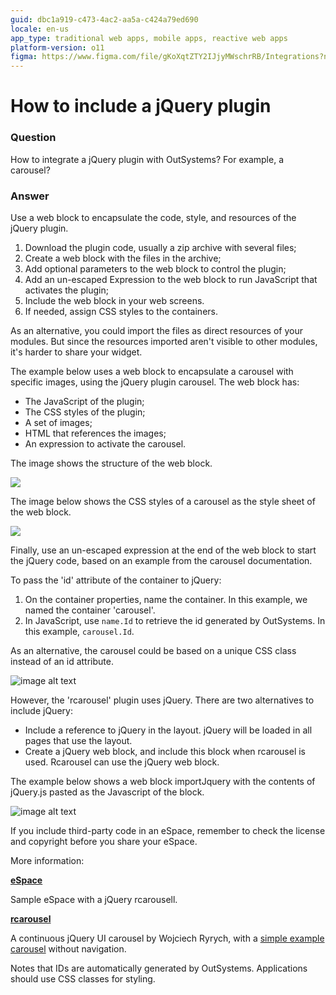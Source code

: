 ```yaml
---
guid: dbc1a919-c473-4ac2-aa5a-c424a79ed690
locale: en-us
app_type: traditional web apps, mobile apps, reactive web apps
platform-version: o11
figma: https://www.figma.com/file/gKoXqtZTY2IJjyMWschrRB/Integrations?node-id=1242:288
---
```


# How to include a jQuery plugin

### Question

How to integrate a jQuery plugin with OutSystems? For example, a carousel?

### Answer

Use a web block to encapsulate the code, style, and resources of the jQuery plugin.

1. Download the plugin code, usually a zip archive with several files;
1. Create a web block with the files in the archive;
1. Add optional parameters to the web block to control the plugin;
1. Add an un-escaped Expression to the web block to run JavaScript that activates the plugin;
1. Include the web block in your web screens.
1. If needed, assign CSS styles to the containers.

<div class="info" markdown="1">

As an alternative, you could import the files as direct resources of your modules. But since the resources imported aren't visible to other modules, it's harder to share your widget.
</div>

​The example below uses a web block to encapsulate a carousel with specific images, using the jQuery plugin carousel. The web block has:

* The JavaScript of the plugin;
* The CSS styles of the plugin;
* A set of images;
* HTML that references the images;
* An expression to activate the carousel.

The image shows the structure of the web block.

![](images/How-to-include-a-jQuery-plugin_0.png)

The image below shows the CSS styles of a carousel as the style sheet of the web block.

![](images/How-to-include-a-jQuery-plugin_1.png)

Finally, use an un-escaped expression at the end of the web block to start the jQuery code, based on an example from the carousel documentation.

To pass the 'id' attribute of the container to jQuery:

1. On the container properties, name the container. In this example, we named the container 'carousel'.
1. In JavaScript, use `name.Id` to retrieve the id generated by OutSystems. In this example, `carousel.Id`.

As an alternative, the carousel could be based on a unique CSS class instead of an id attribute.

![image alt text](images/How-to-include-a-jQuery-plugin_2.png)

However, the 'rcarousel' plugin uses jQuery. There are two alternatives to include jQuery:

* Include a reference to jQuery in the layout. jQuery will be loaded in all pages that use the layout.
* Create a jQuery web block, and include this block when rcarousel is used. Rcarousel can use the jQuery web block.

The example below shows a web block importJquery with the contents of jQuery.js pasted as the Javascript of the block.

![image alt text](images/How-to-include-a-jQuery-plugin_3.png)

<div class="warning" markdown="1">

If you include third-party code in an eSpace, remember to check the license and copyright before you share your eSpace.
</div>


More information:

[**eSpace**](https://success.outsystems.com/@api/deki/files/1512/JQueryrcarrousel.oml?revision=1 "https://success.outsystems.com/@api/deki/files/1512/JQueryrcarrousel.oml?revision=1")

Sample eSpace with a jQuery rcarousell.

[**rcarousel**](http://ryrych.github.com/rcarousel/)

A continuous jQuery UI carousel by Wojciech Ryrych, with a [simple example carousel](http://ryrych.github.com/rcarousel/examples/simple.html) without navigation.


Notes that IDs are automatically generated by OutSystems. Applications should use CSS classes for styling.
